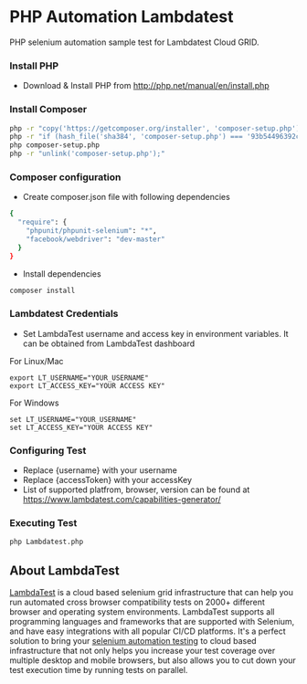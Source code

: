 # PHP Automation Lambdatest

PHP selenium automation sample test for Lambdatest Cloud GRID.

### Install PHP
- Download & Install PHP from
   http://php.net/manual/en/install.php

### Install Composer
```bash
php -r "copy('https://getcomposer.org/installer', 'composer-setup.php');"
php -r "if (hash_file('sha384', 'composer-setup.php') === '93b54496392c062774670ac18b134c3b3a95e5a5e5c8f1a9f115f203b75bf9a129d5daa8ba6a13e2cc8a1da0806388a8') { echo 'Installer verified'; } else { echo 'Installer corrupt'; unlink('composer-setup.php'); } echo PHP_EOL;"
php composer-setup.php
php -r "unlink('composer-setup.php');"

```

### Composer configuration
- Create composer.json file with following dependencies
```bash
{
  "require": {
    "phpunit/phpunit-selenium": "*",
    "facebook/webdriver": "dev-master"
  }  
}
```
- Install dependencies
```bash
composer install
```

### Lambdatest Credentials

- Set LambdaTest username and access key in environment variables. It can be obtained from LambdaTest dashboard

For Linux/Mac
```
export LT_USERNAME="YOUR_USERNAME"
export LT_ACCESS_KEY="YOUR ACCESS KEY"
```
For Windows
```
set LT_USERNAME="YOUR_USERNAME"
set LT_ACCESS_KEY="YOUR ACCESS KEY"
```
### Configuring Test
- Replace {username} with your username 
- Replace {accessToken}  with your accessKey 
- List of supported platfrom, browser, version can be found at https://www.lambdatest.com/capabilities-generator/


### Executing Test
```bash
php Lambdatest.php
```

## About LambdaTest
[LambdaTest](https://www.lambdatest.com/) is a cloud based selenium grid infrastructure that can help you run automated cross browser compatibility tests on 2000+ different browser and operating system environments. LambdaTest supports all programming languages and frameworks that are supported with Selenium, and have easy integrations with all popular CI/CD platforms. It's a perfect solution to bring your [selenium automation testing](https://www.lambdatest.com/selenium-automation) to cloud based infrastructure that not only helps you increase your test coverage over multiple desktop and mobile browsers, but also allows you to cut down your test execution time by running tests on parallel.
